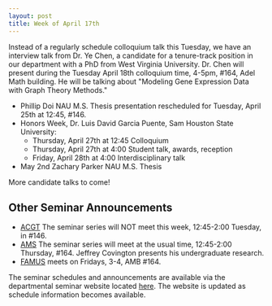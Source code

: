 ```yaml
---
layout: post
title: Week of April 17th
---
```


Instead of a regularly schedule colloquium talk this Tuesday, we have an interview talk
from Dr. Ye Chen, a candidate for a tenure-track position in our department with a PhD from
West Virginia University.  Dr. Chen will present during the Tuesday April 18th colloquium time,
4-5pm, #164, Adel Math building.  He will be talking about "Modeling Gene Expression Data
with Graph Theory Methods."

- Phillip Doi NAU M.S. Thesis presentation rescheduled for Tuesday, April 25th at 12:45, #146.
- Honors Week, Dr. Luis David Garcia Puente, Sam Houston State University:
    - Thursday, April 27th at 12:45 Colloquium
    - Thursday, April 27th at 4:00 Student talk, awards, reception
    - Friday, April 28th at 4:00 Interdisciplinary talk
- May 2nd	Zachary Parker NAU	M.S. Thesis

More candidate talks to come!

## Other Seminar Announcements ##

- [ACGT](acgtFall2016) The seminar series will NOT meet this week, 12:45-2:00 Tuesday,
   in #146.
- [AMS](amsFall2016) The seminar series will meet at the usual time, 12:45-2:00 Thursday,
   #164. Jeffrey Covington presents his undergraduate research.
- [FAMUS](famusFall2016) meets on Fridays, 3-4, AMB #164.

The seminar schedules and announcements are available via the departmental seminar
website located [here](http://naumathstat.github.io/seminars).
The website is updated as  schedule information becomes available.

